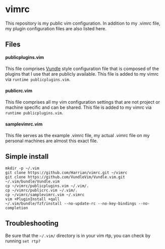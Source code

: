 # vimrc
This repository is my public vim configuration. In addition to my .vimrc file, my plugin configuration files are also listed here.

## Files

#### publicplugins.vim
This file comprises [Vundle](https://github.com/VundleVim/Vundle.vim) style configuration file that is composed of the plugins that I use that are publicly available. This file is added to my vimrc via `runtime publicplugins.vim`.

#### publicrc.vim
This file comprises all my vim configuration settings that are not project or machine specific and can be shared. This file is added to my vimrc via `runtime publicplugins.vim`.

#### samplevimrc.vim
This file serves as the example .vimrc file, my actual .vimrc file on my personal machines are almost this exact file.

## Simple install

    mkdir -p ~/.vim
    git clone https://github.com/Harrian/vimrc.git ~/vimrc
    git clone https://github.com/VundleVim/Vundle.vim.git ~/.vim/bundle/Vundle.vim
    cp ~/vimrc/publicplugins.vim ~/.vim/.
    cp ~/vimrc/publicrc.vim ~/.vim/.
    cp ~/vimrc/samplevimrc.vim ~/.vimrc
    vim +PluginInstall +qall
    ~/.vim/bundle/fzf/install --no-update-rc --no-key-bindings --no-completion

## Troubleshooting

Be sure that the `~/.vim/` directory is in your vim rtp, you can check by running `set rtp?`
